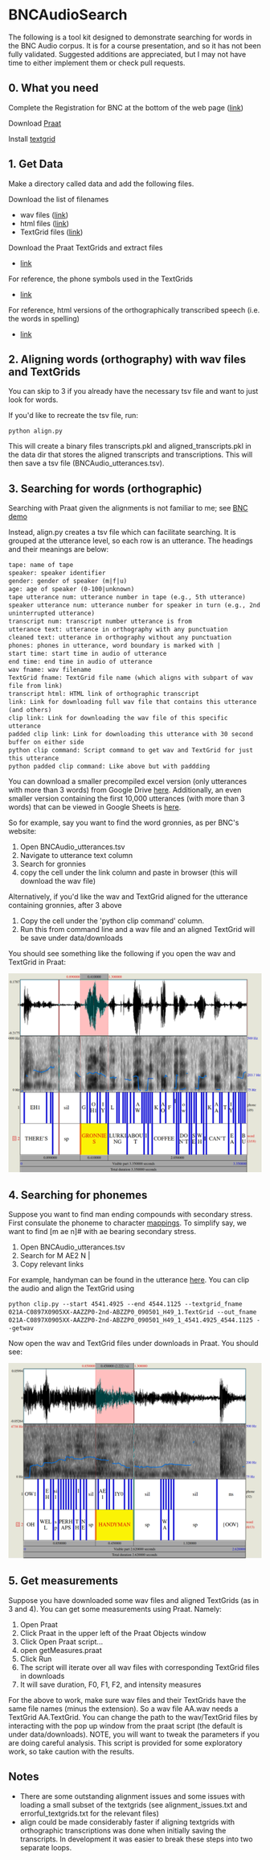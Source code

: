
# BNCAudioSearch

The following is a tool kit designed to demonstrate 
searching for words in the BNC Audio corpus. It is for a course 
presentation, and so it has not been fully validated. Suggested additions 
are appreciated, but I may not have time to either implement them or 
check pull requests. 

## 0. What you need 

Complete the Registration for BNC at the bottom of the web page ([link](http://www.phon.ox.ac.uk/AudioBNC))  

Download [Praat](https://www.fon.hum.uva.nl/praat/)

Install [textgrid](https://github.com/kylebgorman/textgrid)

## 1. Get Data

Make a directory called data and add the following files.

Download the list of filenames 

- wav files ([link](http://bnc.phon.ox.ac.uk/filelist-wav.txt))
- html files ([link](http://bnc.phon.ox.ac.uk/filelist-html.txt)) 
- TextGrid files ([link](http://bnc.phon.ox.ac.uk/filelist-textgrid.txt))

Download the Praat TextGrids and extract files

- [link](https://reshare.ukdataservice.ac.uk/851496/)

For reference, the phone symbols used in the TextGrids

- [link](http://www.phon.ox.ac.uk/files/docs/BNC_transcription_alphabet.html)

For reference, html versions of the orthographically transcribed speech (i.e. the words in spelling)

- [link](http://bnc.phon.ox.ac.uk/transcripts-html/)


## 2. Aligning words (orthography) with wav files and TextGrids

You can skip to 3 if you already have the necessary tsv file and want to just look 
for words.  

If you'd like to recreate the tsv file, run:

```
python align.py 
```

This will create a binary files transcripts.pkl and aligned\_transcripts.pkl in the data dir that stores the aligned 
transcripts and transcriptions. This will then save a tsv file (BNCAudio\_utterances.tsv).

## 3. Searching for words (orthographic)

Searching with Praat given the alignments is not familiar to me; see [BNC demo](http://www.phon.ox.ac.uk/jcoleman/PraatSearch.html)

Instead, align.py creates a tsv file which can facilitate searching. It is grouped at the utterance level, so each row is an utterance. The headings and their meanings are below:

```
tape: name of tape
speaker: speaker identifier
gender: gender of speaker (m|f|u)
age: age of speaker (0-100|unknown)
tape utterance num: utterance number in tape (e.g., 5th utterance)
speaker utterance num: utterance number for speaker in turn (e.g., 2nd uninterrupted utterance)
transcript num: transcript number utterance is from
utterance text: utterance in orthography with any punctuation
cleaned text: utterance in orthography without any punctuation
phones: phones in utterance, word boundary is marked with |
start time: start time in audio of utterance
end time: end time in audio of utterance
wav fname: wav filename
TextGrid fname: TextGrid file name (which aligns with subpart of wav file from link)
transcript html: HTML link of orthographic transcript
link: Link for downloading full wav file that contains this utterance (and others)
clip link: Link for downloading the wav file of this specific utterance
padded clip link: Link for downloading this utterance with 30 second buffer on either side
python clip command: Script command to get wav and TextGrid for just this utterance
python padded clip command: Like above but with paddding
```

You can download a smaller precompiled excel version (only utterances with more than 3 words) from Google Drive [here](https://docs.google.com/spreadsheets/d/19D7f3QQ9fAInnzMtf_sQA2fraPWC72dY/edit?usp=sharing&ouid=109651103446022413279&rtpof=true&sd=true). Additionally, an even smaller version containing the first 10,000 utterances (with more than 3 words) that can be viewed in Google Sheets 
is [here](https://docs.google.com/spreadsheets/d/1fKnhHqLaJGk7nUfN0mZ9xoUpS0hHVdCDDf6KvsIjRG8/edit?usp=sharing).

So for example, say you want to find the word gronnies, as per BNC's website:

1. Open BNCAudio\_utterances.tsv
2. Navigate to utterance text column
3. Search for gronnies
4. copy the cell under the link column and paste in browser (this will download the 
wav file)

Alternatively, if you'd like the wav and TextGrid aligned for the utterance containing 
gronnies, after 3 above

1. Copy the cell under the 'python clip command' column. 
2. Run this from command line and a wav file and an aligned TextGrid will be save under data/downloads

You should see something like the following if you open the wav and TextGrid in Praat:


![gronnies](figures/gronnies.png)

## 4. Searching for phonemes

Suppose you want to find man ending compounds with secondary stress. First consulate the 
phoneme to character [mappings](http://www.phon.ox.ac.uk/files/docs/BNC_transcription_alphabet.html). To simplify say, we want to find [m ae n]# with ae bearing secondary stress.

1. Open BNCAudio\_utterances.tsv
2. Search for M AE2 N |
3. Copy relevant links

For example, handyman can be found in the utterance [here](http://bnc.phon.ox.ac.uk/data/021A-C0897X0905XX-AAZZP0-2nd-ABZZP0.wav?t=4541.4925,4544.1125). You can clip the audio and align 
the TextGrid using 

```
python clip.py --start 4541.4925 --end 4544.1125 --textgrid_fname 021A-C0897X0905XX-AAZZP0-2nd-ABZZP0_090501_H49_1.TextGrid --out_fname 021A-C0897X0905XX-AAZZP0-2nd-ABZZP0_090501_H49_1_4541.4925_4544.1125 --getwav
```

Now open the wav and TextGrid files under downloads in Praat. You should see:

![handyman](figures/handyman.png)

## 5. Get measurements

Suppose you have downloaded some wav files and aligned TextGrids (as in 3 and 4). You
can get some measurements using Praat. Namely: 

1. Open Praat
2. Click Praat in the upper left of the Praat Objects window
3. Click Open Praat script...
4. open getMeasures.praat
5. Click Run
6. The script will iterate over all wav files with corresponding TextGrid files in downloads
7. It will save duration, F0, F1, F2, and intensity measures 

For the above to work, make sure wav files and their TextGrids have the same file names (minus the extension). So a wav file AA.wav needs a TextGrid AA.TextGrid. You can change the path to the wav/TextGrid files by interacting with the pop up window from the praat script (the default is under data/downloads).
NOTE, you will want to tweak the parameters if you are doing careful analysis. This script
is provided for some exploratory work, so take caution with the results.  

## Notes
- There are some outstanding alignment issues and some issues with loading a small subset 
        of the textgrids (see alignment_issues.txt and errorful_textgrids.txt for 
        the relevant files)
- align could be made considerably faster if aligning textgrids with orthographic transcriptions was done when initially saving the transcripts. In development it was easier to break these steps into two separate loops. 
